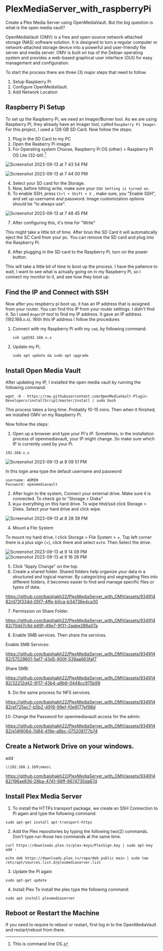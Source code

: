 # PlexMediaServer_with_raspberryPi
Create a Plex Media Server using OpenMediaVault. But the big question is what is the open media vault?

OpenMediaVault (OMV) is a free and open-source network-attached storage (NAS) software solution. It is designed to turn a regular computer or network-attached storage device into a powerful and user-friendly file server and media server. OMV is built on top of the Debian operating system and provides a web-based graphical user interface (GUI) for easy management and configuration.

To start the process there are three (3) major steps that need to follow.

  1. Setup Raspberry Pi
  2. Configure OpenMediaVault.
  3. Add Network Location


## Raspberry Pi Setup

To set up the Raspberry Pi, we need an Imager/Burner tool. As we are using Raspberry PI, they already have an Imager tool, called ```Raspberry Pi Imager```. For this project, I used a 128 GB SD Card. Now follow the steps:
  1. Plug in the SD Card to my PC
  2. Open the Rasberry Pi imager.
  3. For Operating system Choose, Raspberry Pi OS (other) > Raspberry PI OS Lite (32-bit) [^1]

[^1]: This is command line OS. 

![Screenshot 2023-09-13 at 7 43 54 PM](https://github.com/baishakh22/PlexMediaServer_with_OMV/assets/93491482/94843414-4fe9-4ee2-bce5-1e10f40b7784)

![Screenshot 2023-09-13 at 7 44 00 PM](https://github.com/baishakh22/PlexMediaServer_with_OMV/assets/93491482/2b2ec5bc-2ae4-4903-a3e3-93b93c0f2db0)

  4. Select your SD  card for the Storage.
  5. Now, before hitting write, make sure your ```SSH Setting is turned on```.
  6. To enable SSH, press ```Ctrl + Shift + X ```, make sure, you "Enable SSH", and set up username and password. Image customization options should be "to always use". 

![Screenshot 2023-09-13 at 7 48 45 PM](https://github.com/baishakh22/PlexMediaServer_with_OMV/assets/93491482/e3d1201f-fc2d-4dd0-a5c3-e976afd5be80)

  7. After configuring this, it's time for "Write"

This might take a little bit of time. After brun the SD Card it will automatically eject the SC Card from your pc. You can remove the SD card and plug into the Raspberry Pi.

  8. After plugging in the SD card to the Raspberry Pi, turn on the power button.

This will take a little bit of time to boot up the process. I have the patience to wait, I want to see what is actually going on in my Raspberry Pi, so I connect my monitor to it, and see how they boot up.



## Find the IP and Connect with SSH
Now after you respberry pi boot up, it has an IP address that is assigned from your router. You can find this IP from your router settings. I didn't find it. So I used ```AngerIP``` tool to find my IP address. It gave an IP address (192.168.x.x). With this IP address I follow the procedures

  1. Connect with my Raspberry Pi with my ```cmd```, by following command:

     ```
     ssh ip@192.168.x.x
     ```
  2. Update my Pi,

     ```
     sudo apt update && sudo apt upgrade
     ```



## Install Open Media Vault
After updating my IP, I installed the open media vault by running the following command:

```
wget -O - https://raw.githubusercontent.com/OpenMediaVault-Plugin-Developers/installScript/master/install | sudo bash
```

This process takes a long time. Probably 10-15 mins. Then when it finished, we installed OMV on my Raspberry Pi. 

Now follow the steps:
  1. Open up a browser and type your Pi's IP. Sometimes, in the installation process of openmediavault, your IP might change. So make sure which IP is currently used by your Pi. 

```
192.168.x.x
```

![Screenshot 2023-09-13 at 8 09 51 PM](https://github.com/baishakh22/PlexMediaServer_with_OMV/assets/93491482/bbff7710-d697-44f0-9eb8-c9ab8029d2e8)

In this login area type the default username and password

```
username: ADMIN
Password: openmediavault
```

  2. After login to the system, Connect your external drive. Make sure it is connected. To check go to "Storage > Disks"
  3. ```Wipe``` everything on this hard drive. To wipe hhd/ssd click Storage > Disks. Select your hard drive and click wipe.  

![Screenshot 2023-09-13 at 8 28 39 PM](https://github.com/baishakh22/PlexMediaServer_with_OMV/assets/93491482/78f73e69-1dce-4a6f-888d-cb0054fe3331)

  4. Mount a File System

To mount my hard drive, I click Storage > File System > +. Top left corner there is a plus sign (+), click there and select ```ext4```. Then Select the drive.

![Screenshot 2023-09-13 at 9 14 09 PM](https://github.com/baishakh22/PlexMediaServer_with_OMV/assets/93491482/ebe88ce6-4888-446f-8bfb-5f97758fb8d4)
![Screenshot 2023-09-13 at 9 16 26 PM](https://github.com/baishakh22/PlexMediaServer_with_OMV/assets/93491482/d42ed438-7f77-496b-9ef1-8ee37ebac065)

  5. Click "Apply Change" on the top. 
  6. Create a shared folder.
Shared folders help organize your data in a structured and logical manner. By categorizing and segregating files into different folders, it becomes easier to find and manage specific files or types of data.

https://github.com/baishakh22/PlexMediaServer_with_OMV/assets/93491482/d73f334d-05f7-4ffe-b0ca-b34736e4ca30

  7. Permission on Share Folder.

https://github.com/baishakh22/PlexMediaServer_with_OMV/assets/93491482/70dd7c9d-b69f-49e7-9f31-2aabe286a07a

  8. Enable SMB services. Then share the services. 

Enable SMB Services:

https://github.com/baishakh22/PlexMediaServer_with_OMV/assets/93491482/57529601-5af7-43d5-900f-539aa663faf7

Share SMB:

https://github.com/baishakh22/PlexMediaServer_with_OMV/assets/93491482/32212d42-9117-43b4-a9b9-0448cc975b99

  9. Do the same process for NFS services. 

https://github.com/baishakh22/PlexMediaServer_with_OMV/assets/93491482/ef725ec7-b5b2-4919-99ef-f0e6f77ef98d

  10. Change the Password for openmediavault access for the admin.

https://github.com/baishakh22/PlexMediaServer_with_OMV/assets/93491482/e14f406d-7d84-419e-a8bc-075208177b74


## Create a Network Drive on your windows. 
add 

```
\\192.168.1.169\nmas\
```

https://github.com/baishakh22/PlexMediaServer_with_OMV/assets/93491482/196ae836-28ba-4741-98ff-8674735da67d

## Install Plex Media Server
  1. To install the HTTPs transport package, we create an SSH Connection to Pi again and type the following command:

```
sudo apt-get install apt-transport-https
```


  2. Add the Plex repositories by typing the following two(2) commands. Don't type run those two commands at the same time. 

```
curl https://downloads.plex.tv/plex-keys/PlexSign.key | sudo apt-key add -
```

```
echo deb https://downloads.plex.tv/repo/deb public main | sudo tee /etc/apt/sources.list.d/plexmediaserver.list
```

  3. Update the PI again

```
sudo apt-get update
```


  4. Install Plex
To install the plex type the following command:

```
sudo apt install plexmediaserver
```


## Reboot or Restart the Machine
If you need to require to reboot or restart, first log in to the OpenMediaVault and restart/reboot from there. 
